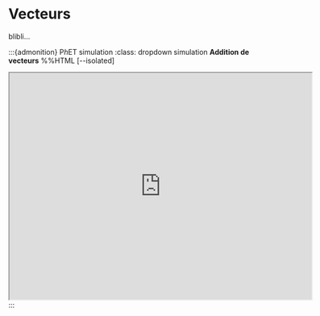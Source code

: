 # Vecteurs
blibli...

:::{admonition} P*h*ET simulation
:class: dropdown simulation
**Addition de vecteurs**
%%HTML [--isolated]
<div align="center">
<iframe src="https://phet.colorado.edu/sims/html/vector-addition/latest/vector-addition_all.html" width="600" height="450" scrolling="no" allowfullscreen></iframe>
</div>
:::